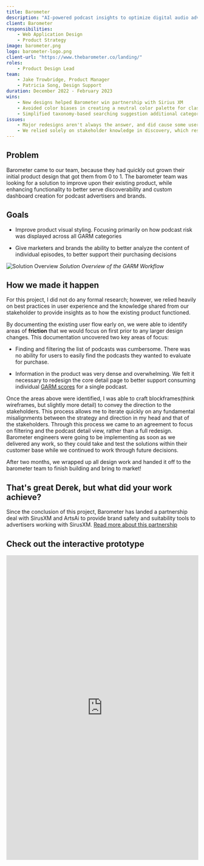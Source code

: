 ```yaml
---
title: Barometer
description: "AI-powered podcast insights to optimize digital audio advertising spend. Barometer helps brands and publishers improve the ROI on their marketing and advertisement budgets."
client: Barometer
responsibilities:
    - Web Application Design
    - Product Strategy
image: barometer.png
logo: barometer-logo.png
client-url: "https://www.thebarometer.co/landing/"
roles: 
    - Product Design Lead
team: 
    - Jake Trowbridge, Product Manager
    - Patricia Song, Design Support
duration: December 2022 - February 2023
wins: 
    - New designs helped Barometer win partnership with Sirius XM
    - Avoided color biases in creating a neutral color palette for classification
    - Simplified taxonomy-based searching suggestion additional categorization
issues:
    - Major redesigns aren't always the answer, and did cause some users to need to relearn how to interact with their created lists
    - We relied solely on stakeholder knowledge in discovery, which resulted more iterations than if we performed some generative research to support our design decisions
---
```

<div id="barometer">

<section>

## Problem
Barometer came to our team, because they had quickly out grown their initial product design that got them from 0 to 1. The barometer team was looking for a solution to improve upon their existing product, while enhancing functionality to better serve discoverability and custom dashboard creation for podcast advertisers and brands. 
</section>
<section>

## Goals
- Improve product visual styling. Focusing primarily on how podcast risk was displayed across all GARM categories

- Give marketers and brands the ability to better analyze the content of individual episodes, to better support their purchasing decisions
</section>

![Solution Overview](/assets/projects/barometer/Barometer-1.png)
*Solution Overview of the GARM Workflow*
<section>

## How we made it happen
For this project, I did not do any formal research; however, we relied heavily on best practices in user experience and the knowledge shared from our stakeholder to provide insights as to how the existing product functioned. 

By documenting the existing user flow early on, we were able to identify areas of **friction** that we would focus on first prior to any larger design changes. This documentation uncovered two key areas of focus:
- Finding and filtering the list of podcasts was cumbersome. There was no ability for users to easily find the podcasts they wanted to evaluate for purchase.

- Information in the product was very dense and overwhelming. We felt it necessary to redesign the core detail page to better support consuming individual <a href="https://www.peer39.com/blog/garm-standards" target="_blank">GARM scores</a> for a single podcast. 

Once the areas above were identified, I was able to craft blockframes(think wireframes, but slightly more detail) to convey the direction to the stakeholders. This process allows me to iterate quickly on any fundamental misalignments between the strategy and direction in my head and that of the stakeholders. Through this process we came to an agreement to focus on filtering and the podcast detail view, rather than a full redesign. Barometer engineers were going to be implementing as soon as we delivered any work, so they could take and test the solutions within their customer base while we continued to work through future decisions. 

After two months, we wrapped up all design work and handed it off to the barometer team to finish building and bring to market!
</section>
<section>

## That's great Derek, but what did your work achieve?
Since the conclusion of this project, Barometer has landed a partnership deal with SirusXM and ArtsAi to provide brand safety and suitability tools to advertisers working with SirusXM. <a href="https://digiday.com/media-buying/sirius-xm-creates-a-podcasting-brand-safety-and-suitability-tool-for-advertisers/" target="_blank">Read more about this partnership</a>
</section>
<section>

## Check out the interactive prototype
<iframe style="border: 1px solid rgba(0, 0, 0, 0.1);" width="100%" height="800" src="https://www.figma.com/embed?embed_host=share&url=https%3A%2F%2Fwww.figma.com%2Fproto%2F28SLlDSPRXWhrwzDxovlGO%2FBarometer%3Fpage-id%3D0%253A1%26type%3Ddesign%26node-id%3D1-10993%26viewport%3D680%252C560%252C0.1%26t%3DcOaUH203PNesl4KF-1%26scaling%3Dscale-down%26starting-point-node-id%3D1%253A10993%26mode%3Ddesign" allowfullscreen></iframe>
</section>
</div>